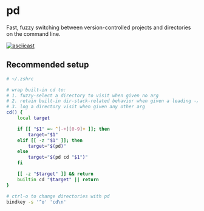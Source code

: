 pd
==

Fast, fuzzy switching between version-controlled projects and directories on the
command line.

[![asciicast][ascii-svg]][ascii]

Recommended setup
-----------------

```sh
# ~/.zshrc

# wrap built-in cd to:
# 1. fuzzy-select a directory to visit when given no arg
# 2. retain built-in dir-stack-related behavior when given a leading -/+ numeric arg
# 3. log a directory visit when given any other arg
cd() {
    local target

    if [[ "$1" =~ ^[-+][0-9]+ ]]; then
        target="$1"
    elif [[ -z "$1" ]]; then
        target="$(pd)"
    else
        target="$(pd cd "$1")"
    fi

    [[ -z "$target" ]] && return
    builtin cd "$target" || return
}

# ctrl-o to change directories with pd
bindkey -s '^o' 'cd\n'
```

[ascii-svg]: https://asciinema.org/a/sqrGsf4drptaOyU6UUaJ4OSgN.svg
[ascii]: https://asciinema.org/a/sqrGsf4drptaOyU6UUaJ4OSgN
